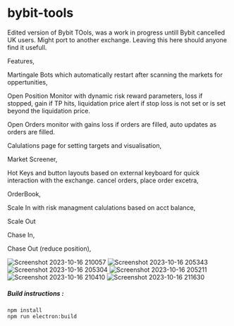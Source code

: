 # bybit-tools

Edited version of Bybit TOols, was a work in progress untill Bybit cancelled UK users. Might port to another exchange. Leaving this here should anyone find it usefull.

Features,

Martingale Bots which automatically restart after scanning the markets for oppertunities,

Open Position Monitor with dynamic risk reward parameters, loss if stopped, gain if TP hits, liquidation price alert if stop loss is not set or is set beyond the liquidation price.

Open Orders monitor with gains loss if orders are filled, auto updates as orders are filled.

Calulations page for setting targets and visualisation,

Market Screener,

Hot Keys and button layouts based on external keyboard for quick interaction with the exchange. cancel orders, place order excetra,

OrderBook,

Scale In with risk managment calulations based on acct balance,

Scale Out

Chase In,

Chase Out (reduce position),


![Screenshot 2023-10-16 210057](https://github.com/thes3cr3t1/bybit-tools/assets/49348412/0506e76a-cc80-4fc7-82d4-b60436651024)
![Screenshot 2023-10-16 205343](https://github.com/thes3cr3t1/bybit-tools/assets/49348412/6086daa0-0020-4b6c-b519-47219772d161)
![Screenshot 2023-10-16 205304](https://github.com/thes3cr3t1/bybit-tools/assets/49348412/da6e12f6-8b52-4216-a7a0-7a6a22ae71ae)
![Screenshot 2023-10-16 205211](https://github.com/thes3cr3t1/bybit-tools/assets/49348412/1a94ecf4-a979-4fa2-a1bf-08a467bb9522)
![Screenshot 2023-10-16 210410](https://github.com/thes3cr3t1/bybit-tools/assets/49348412/0cf79f59-4ef4-4488-9105-e0b2a069f87e)
![Screenshot 2023-10-16 211630](https://github.com/thes3cr3t1/bybit-tools/assets/49348412/d5a69def-6dc8-412f-b0ba-8c3bfa358ab2)



##### Build instructions :
```
npm install
npm run electron:build
```

